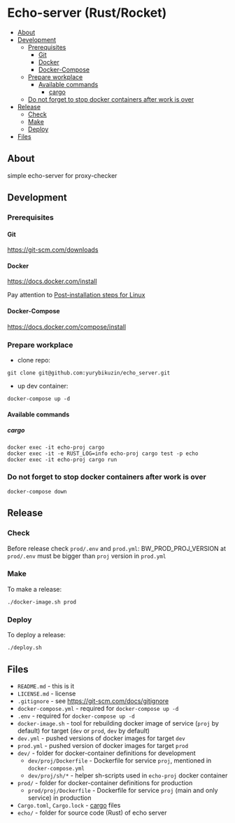 # Echo-server (Rust/Rocket) 
<!-- vim-markdown-toc Redcarpet -->

* [About](#about)
* [Development](#development)
    * [Prerequisites](#prerequisites)
        * [Git](#git)
        * [Docker](#docker)
        * [Docker-Compose](#docker-compose)
    * [Prepare workplace](#prepare-workplace)
        * [Available commands](#available-commands)
            * [cargo](#cargo)
    * [Do not forget to stop docker containers after work is over](#do-not-forget-to-stop-docker-containers-after-work-is-over)
* [Release](#release)
    * [Check](#check)
    * [Make](#make)
    * [Deploy](#deploy)
* [Files](#files)

<!-- vim-markdown-toc -->

## About

simple echo-server for proxy-checker

## Development

### Prerequisites

#### Git

https://git-scm.com/downloads

#### Docker

https://docs.docker.com/install

Pay attention to [Post-installation steps for Linux](https://docs.docker.com/engine/install/linux-postinstall/)

#### Docker-Compose

https://docs.docker.com/compose/install

### Prepare workplace

- clone repo: 

```
git clone git@github.com:yurybikuzin/echo_server.git
```

- up dev container: 

```
docker-compose up -d 
```

#### Available commands

##### cargo

```
docker exec -it echo-proj cargo
docker exec -it -e RUST_LOG=info echo-proj cargo test -p echo
docker exec -it echo-proj cargo run
```

### Do not forget to stop docker containers after work is over

```
docker-compose down
```

## Release

### Check

Before release check `prod/.env` and `prod.yml`:
BW_PROD_PROJ_VERSION at `prod/.env` must be bigger than `proj` version in `prod.yml`

### Make

To make a release:
```
./docker-image.sh prod 
```

### Deploy

To deploy a release:
```
./deploy.sh
```

## Files

- `README.md` - this is it
- `LICENSE.md` - license
- `.gitignore` - see https://git-scm.com/docs/gitignore
- `docker-compose.yml` - required for `docker-compose up -d`
- `.env` - required for `docker-compose up -d`
- `docker-image.sh` - tool for rebuilding docker image of service (`proj` by default) for target (`dev` or `prod`, `dev` by default)
- `dev.yml` - pushed versions of docker images for target `dev`
- `prod.yml` - pushed version of docker images for target `prod`
- `dev/` - folder for docker-container definitions for development
    - `dev/proj/Dockerfile` - Dockerfile for service `proj`, mentioned in `docker-compose.yml`
    - `dev/proj/sh/*` - helper sh-scripts used in `echo-proj` docker container
- `prod/` - folder for docker-container definitions for production
    - `prod/proj/Dockerfile` - Dockerfile for service `proj` (main and only service) in production
- `Cargo.toml`, `Cargo.lock` - [cargo](https://doc.rust-lang.org/cargo/) files
- `echo/` - folder for source code (Rust) of echo server



